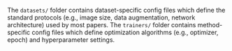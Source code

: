 The `datasets/` folder contains dataset-specific config files which define the standard protocols (e.g., image size, data augmentation, network architecture) used by most papers. The `trainers/` folder contains method-specific config files which define optimization algorithms (e.g., optimizer, epoch) and hyperparameter settings.
